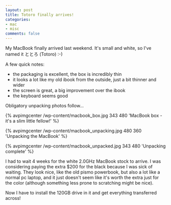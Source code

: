 ```yaml
---
layout: post
title: Totoro finally arrives!
categories:
- mac
- misc
comments: false
---
```

My MacBook finally arrived last weekend. It's small and white, so I've named it ととろ (Totoro) :-)

A few quick notes:

+ the packaging is excellent, the box is incredibly thin
+ it looks a lot like my old ibook from the outside, just a bit thinner and wider
+ the screen is great, a big improvement over the ibook
+ the keyboard seems good

Obligatory unpacking photos follow...

{% avpimgcenter /wp-content/macbook_box.jpg 343 480 'MacBook box - it's a slim little fellow!' %}

{% avpimgcenter /wp-content/macbook_unpacking.jpg 480 360 'Unpacking the MacBook' %}

{% avpimgcenter /wp-content/macbook_unpacked.jpg 343 480 'Unpacking complete' %}

I had to wait 4 weeks for the white 2.0GHz MacBook stock to arrive. I was considering paying the extra $200 for the black because I was sick of waiting. They look nice, like the old pismo powerbook, but also a lot like a normal pc laptop, and it just doesn't seem like it's worth the extra just for the color (although something less prone to scratching might be nice).

Now I have to install the 120GB drive in it and get everything transferred across!
